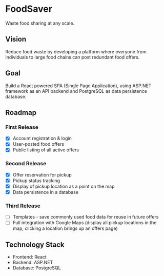 # FoodSaver

Waste food sharing at any scale.

## Vision

Reduce food waste by developing a platform where everyone from individuals to large food chains can post redundant food offers.

## Goal

Build a React powered SPA (Single Page Application), using ASP.NET framework as an API backend and PostgreSQL as data persistence database.

## Roadmap

### First Release

- [x] Account registration & login
- [x] User-posted food offers
- [x] Public listing of all active offers

### Second Release

- [x] Offer reservation for pickup
- [x] Pickup status tracking
- [x] Display of pickup location as a point on the map
- [x] Data persistence in a database

### Third Release

- [ ] Templates - save commonly used food data for reuse in future offers
- [ ] Full integration with Google Maps (display all pickup locations in the map, clicking a location brings up an offers page)

## Technology Stack

- Frontend: React
- Backend: ASP.NET
- Database: PostgreSQL
